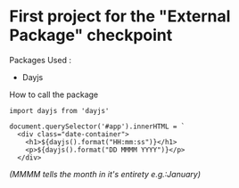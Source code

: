 # First project for the "External Package" checkpoint

Packages Used : <br>
- Dayjs

How to call the package
```
import dayjs from 'dayjs'

document.querySelector('#app').innerHTML = `
  <div class="date-container">
    <h1>${dayjs().format("HH:mm:ss")}</h1>
    <p>${dayjs().format("DD MMMM YYYY")}</p>
  </div>
```

<i>(MMMM tells the month in it's entirety e.g.:January)</i>